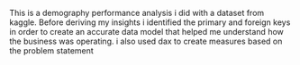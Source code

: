 This is a demography performance analysis i did with a dataset from kaggle. Before deriving my insights i identified the primary and foreign keys in order to create an accurate data model that helped me understand how the business was operating. i also used dax to create measures based on the problem statement
